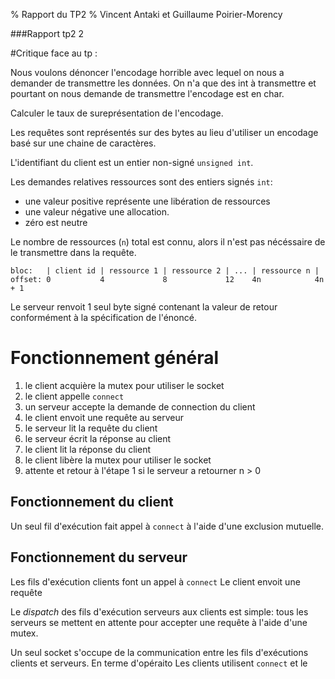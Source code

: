 % Rapport du TP2
% Vincent Antaki et Guillaume Poirier-Morency

###Rapport tp2 2



#Critique face au tp :

Nous voulons dénoncer l'encodage horrible avec lequel on nous a demander de transmettre les données. On n'a que des int à transmettre et pourtant on nous demande de transmettre l'encodage est en char.

Calculer le taux de sureprésentation de l'encodage.

Les requêtes sont représentés sur des bytes au lieu d'utiliser un encodage basé
sur une chaine de caractères.

L'identifiant du client est un entier non-signé `unsigned int`.

Les demandes relatives ressources sont des entiers signés `int`:

 - une valeur positive représente une libération de ressources
 - une valeur négative une allocation.
 - zéro est neutre

Le nombre de ressources (`n`) total est connu, alors il n'est pas nécéssaire de 
le transmettre dans la requête.

```
bloc:   | client id | ressource 1 | ressource 2 | ... | ressource n |
offset: 0           4             8             12    4n            4n + 1
```

Le serveur renvoit 1 seul byte signé contenant la valeur de retour conformément 
à la spécification de l'énoncé.

# Fonctionnement général

 1. le client acquière la mutex pour utiliser le socket
 2. le client appelle `connect`
 3. un serveur accepte la demande de connection du client
 4. le client envoit une requête au serveur
 5. le serveur lit la requête du client
 6. le serveur écrit la réponse au client
 7. le client lit la réponse du client
 8. le client libère la mutex pour utiliser le socket
 9. attente et retour à l'étape 1 si le serveur a retourner n > 0

## Fonctionnement du client

Un seul fil d'exécution fait appel à `connect` à l'aide d'une exclusion 
mutuelle.

## Fonctionnement du serveur

Les fils d'exécution clients font un appel à `connect` 
Le client envoit une requête

Le _dispatch_ des fils d'exécution serveurs aux clients est simple: tous les 
serveurs se mettent en attente pour accepter une requête à l'aide d'une mutex.

Un seul socket s'occupe de la communication entre les fils d'exécutions clients et serveurs.
En terme d'opéraito
Les clients utilisent `connect` et le


